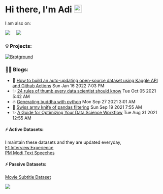 # Hi there, I'm Adi <img src="https://media.giphy.com/media/hvRJCLFzcasrR4ia7z/giphy.gif" width="25px">

I am also on:
<p align="left">
  <a target="_blank" href="https://www.linkedin.com/in/adiamaan-keerthi/"><img src="https://img.shields.io/badge/LinkedIn-0077B5?style=for-the-badge&logo=linkedin&logoColor=white" /></a>&nbsp;&nbsp;&nbsp;&nbsp;
     <a href="https://blog.adiamaan.com/"><img src="https://img.shields.io/badge/Medium-12100E?style=for-the-badge&logo=medium&logoColor=white" /></a>&nbsp;&nbsp;&nbsp;&nbsp;
</p>

### 💡 Projects:

[![Brotground](https://github-readme-stats.vercel.app/api/pin/?username=adiamaan92&repo=brotground&bg_color=30,e96443,904e95&title_color=fff&text_color=fff)](https://github.com/adiamaan92/brotground)

### ✍🏽 Blogs:
<!-- BLOG-POST-LIST:START -->
 - 🌮 [How to build an auto-updating open-source dataset using Kaggle API and Github Actions](https://towardsdatascience.com/how-to-build-an-auto-updating-open-source-dataset-using-kaggle-api-and-github-actions-a7b010eca222?source=rss-d59191da7c75------2) Sun Jan 16 2022 7:03 PM
 - ✨ [24 rules of thumb every data scientist should know](https://medium.com/geekculture/24-maxims-every-data-scientist-should-know-d9ef9df5887e?source=rss-d59191da7c75------2) Tue Oct 05 2021 5:42 AM
 - 🔥 [Generating buddha with python](https://medium.com/mlearning-ai/generating-buddha-with-computation-401c6cb35bb5?source=rss-d59191da7c75------2) Mon Sep 27 2021 3:01 AM
 - 🚀 [Swiss army knife of pandas filtering](https://towardsdatascience.com/swiss-army-knife-of-pandas-filtering-24866166ca97?source=rss-d59191da7c75------2) Sun Sep 19 2021 7:55 AM
 - ✨ [A Guide for Optimizing Your Data Science Workflow](https://towardsdatascience.com/part-1-a-guide-for-optimizing-your-data-science-workflow-53add6481556?source=rss-d59191da7c75------2) Tue Aug 31 2021 12:55 AM<!-- BLOG-POST-LIST:END -->

#### ⚡ Active Datasets:
I maintain these datasets and they are updated everyday,  
[F1 Interview Experience](https://www.kaggle.com/adiamaan/f1-visa-experiences)  
[PM Modi Text Speeches](https://www.kaggle.com/adiamaan/modi-speeches)  

#### ⚡ Passive Datasets:
[Movie Subtitle Dataset](https://www.kaggle.com/adiamaan/movie-subtitle-dataset)  


![](https://komarev.com/ghpvc/?username=adiamaan92&style=flat)
